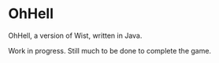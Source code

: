 # OhHell
OhHell, a version of Wist, written in Java.

Work in progress. Still much to be done to complete the game.
